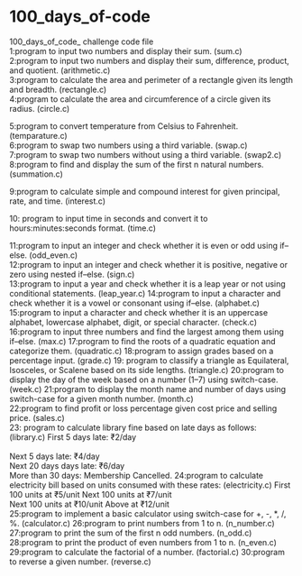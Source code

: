 # 100_days_of-code
100_days_of_code_ challenge                                                                                                       code file                    
1:program to input two numbers and display their sum.                                                                             (sum.c)   
2:program to input two numbers and display their sum, difference, product, and quotient.                                          (arithmetic.c)   
3:program to calculate the area and perimeter of a rectangle given its length and breadth.                                        (rectangle.c)    
4:program to calculate the area and circumference of a circle given its radius.                                                   (circle.c) 

5:program to convert temperature from Celsius to Fahrenheit.                                                                      (temparature.c)  
6:program to swap two numbers using a third variable.                                                                             (swap.c)   
7:program to swap two numbers without using a third variable.                                                                     (swap2.c)
8:program to find and display the sum of the first n natural numbers.                                                             (summation.c)   

9:program to calculate simple and compound interest for given principal, rate, and time.                                          (interest.c) 

10: program to input time in seconds and convert it to hours:minutes:seconds format.                                              (time.c)

11:program to input an integer and check whether it is even or odd using if–else.                                                 (odd_even.c)   
12:program to input an integer and check whether it is positive, negative or zero using nested if–else.                           (sign.c)  
13:program to input a year and check whether it is a leap year or not using conditional statements.                               (leap_year.c)
14:program to input a character and check whether it is a vowel or consonant using if–else.                                       (alphabet.c)
15:program to input a character and check whether it is an uppercase alphabet, lowercase alphabet, digit, or special character.   (check.c) 
16:program to input three numbers and find the largest among them using if–else.                                                  (max.c)
17:program to find the roots of a quadratic equation and categorize them.                                                         (quadratic.c)
18:program to assign grades based on a percentage input.                                                                          (grade.c)
19: program to classify a triangle as Equilateral, Isosceles, or Scalene based on its side lengths.                               (triangle.c)
20:program to display the day of the week based on a number (1–7) using switch-case.                                              (week.c) 
21:program to display the month name and number of days using switch-case for a given month number.                               (month.c)  
22:program to find profit or loss percentage given cost price and selling price.                                                  (sales.c)  
23: program to calculate library fine based on late days as follows:                                                              (library.c)
First 5 days late: ₹2/day <br>     
Next 5 days late: ₹4/day  
Next 20 days days late: ₹6/day <br>
More than 30 days: Membership Cancelled. 
24:program to calculate electricity bill based on units consumed with these rates:                                                (electricity.c) 
 First 100 units at ₹5/unit 
 Next 100 units at ₹7/unit<br>
 Next 100 units at ₹10/unit
Above at ₹12/unit <br>
25:program to implement a basic calculator using switch-case for +, -, *, /, %.                                                    (calculator.c) 
26:program to print numbers from 1 to n.                                                                                           (n_number.c) 
27:program to print the sum of the first n odd numbers.                                                                            (n_odd.c) 
28:program to print the product of even numbers from 1 to n.                                                                       (n_even.c)  
29:program to calculate the factorial of a number.                                                                                 (factorial.c) 
30:program to reverse a given number.                                                                                              (reverse.c) 
